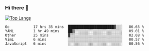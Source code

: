 ### Hi there 👋

<!--
**3Xpl0it3r/3Xpl0it3r** is a ✨ _special_ ✨ repository because its `README.md` (this file) appears on your GitHub profile.

Here are some ideas to get you started:

- 🔭 I’m currently working on ...
- 🌱 I’m currently learning ...
- 👯 I’m looking to collaborate on ...
- 🤔 I’m looking for help with ...
- 💬 Ask me about ...
- 📫 How to reach me: ...
- 😄 Pronouns: ...
- ⚡ Fun fact: ...
-->


[![Top Langs](https://github-readme-stats.vercel.app/api/top-langs/?username=3Xpl0it3r&layout=compact)](https://github.com/3Xpl0it3r/3Xpl0it3r)

<!--START_SECTION:waka-->
```text
Go           17 hrs 35 mins  █████████████████████▓░░░   86.65 % 
YAML         1 hr 49 mins    ██▒░░░░░░░░░░░░░░░░░░░░░░   09.01 % 
Other        25 mins         ▓░░░░░░░░░░░░░░░░░░░░░░░░   02.08 % 
VimL         6 mins          ░░░░░░░░░░░░░░░░░░░░░░░░░   00.57 % 
JavaScript   6 mins          ░░░░░░░░░░░░░░░░░░░░░░░░░   00.56 % 
```
<!--END_SECTION:waka-->
